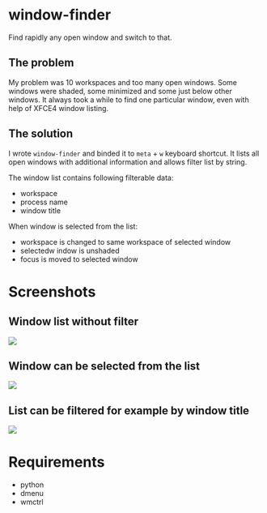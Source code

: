 # window-finder
Find rapidly any open window and switch to that.
## The problem
My problem was 10 workspaces and too many open windows. Some windows were shaded, some minimized and some just below other windows. It always took a while to find one particular window, even with help of XFCE4 window listing.
## The solution
I wrote `window-finder` and binded it to `meta` + `w` keyboard shortcut. It lists all open windows with additional information and allows filter list by string. 

The window list contains following filterable data:
* workspace
* process name
* window title

When window is selected from the list:
* workspace is changed to same workspace of selected window
* selectedw indow is unshaded
* focus is moved to selected window

# Screenshots
## Window list without filter
![](https://mononen.eu/u/data/window-finder/window-finder0.png)
## Window can be selected from the list
![](https://mononen.eu/u/data/window-finder/window-finder1.png)
## List can be filtered for example by window title
![](https://mononen.eu/u/data/window-finder/window-finder2.png)

# Requirements
* python
* dmenu
* wmctrl
